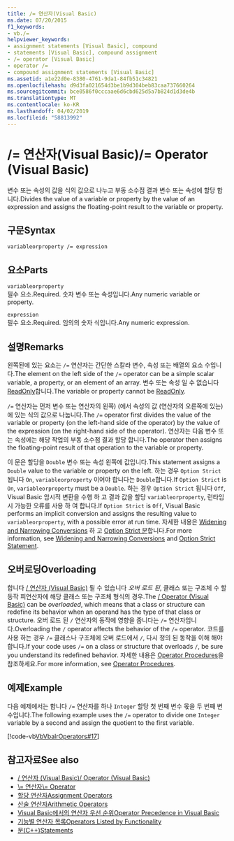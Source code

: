 ```yaml
---
title: /= 연산자(Visual Basic)
ms.date: 07/20/2015
f1_keywords:
- vb./=
helpviewer_keywords:
- assignment statements [Visual Basic], compound
- statements [Visual Basic], compound assignment
- /= operator [Visual Basic]
- operator /=
- compound assignment statements [Visual Basic]
ms.assetid: a1e22d0e-8380-4761-9da1-84fb51c34821
ms.openlocfilehash: d9d3fa021654d3be1b9d304beb83caa737660264
ms.sourcegitcommit: bce0586f0cccaae6d6cbd625d5a7b824d1d3de4b
ms.translationtype: MT
ms.contentlocale: ko-KR
ms.lasthandoff: 04/02/2019
ms.locfileid: "58813992"
---
```

# <a name="-operator-visual-basic"></a><span data-ttu-id="1fcec-102">/= 연산자(Visual Basic)</span><span class="sxs-lookup"><span data-stu-id="1fcec-102">/= Operator (Visual Basic)</span></span>
<span data-ttu-id="1fcec-103">변수 또는 속성의 값을 식의 값으로 나누고 부동 소수점 결과 변수 또는 속성에 할당 합니다.</span><span class="sxs-lookup"><span data-stu-id="1fcec-103">Divides the value of a variable or property by the value of an expression and assigns the floating-point result to the variable or property.</span></span>  
  
## <a name="syntax"></a><span data-ttu-id="1fcec-104">구문</span><span class="sxs-lookup"><span data-stu-id="1fcec-104">Syntax</span></span>  
  
```  
variableorproperty /= expression  
```  
  
## <a name="parts"></a><span data-ttu-id="1fcec-105">요소</span><span class="sxs-lookup"><span data-stu-id="1fcec-105">Parts</span></span>  
 `variableorproperty`  
 <span data-ttu-id="1fcec-106">필수 요소.</span><span class="sxs-lookup"><span data-stu-id="1fcec-106">Required.</span></span> <span data-ttu-id="1fcec-107">숫자 변수 또는 속성입니다.</span><span class="sxs-lookup"><span data-stu-id="1fcec-107">Any numeric variable or property.</span></span>  
  
 `expression`  
 <span data-ttu-id="1fcec-108">필수 요소.</span><span class="sxs-lookup"><span data-stu-id="1fcec-108">Required.</span></span> <span data-ttu-id="1fcec-109">임의의 숫자 식입니다.</span><span class="sxs-lookup"><span data-stu-id="1fcec-109">Any numeric expression.</span></span>  
  
## <a name="remarks"></a><span data-ttu-id="1fcec-110">설명</span><span class="sxs-lookup"><span data-stu-id="1fcec-110">Remarks</span></span>  
 <span data-ttu-id="1fcec-111">왼쪽된에 있는 요소는 `/=` 연산자는 간단한 스칼라 변수, 속성 또는 배열의 요소 수입니다.</span><span class="sxs-lookup"><span data-stu-id="1fcec-111">The element on the left side of the `/=` operator can be a simple scalar variable, a property, or an element of an array.</span></span> <span data-ttu-id="1fcec-112">변수 또는 속성 일 수 없습니다 [ReadOnly](../../../visual-basic/language-reference/modifiers/readonly.md)합니다.</span><span class="sxs-lookup"><span data-stu-id="1fcec-112">The variable or property cannot be [ReadOnly](../../../visual-basic/language-reference/modifiers/readonly.md).</span></span>  
  
 <span data-ttu-id="1fcec-113">`/=` 연산자는 먼저 변수 또는 연산자의 왼쪽) (에서 속성의 값 (연산자의 오른쪽에 있는)에 있는 식의 값으로 나눕니다.</span><span class="sxs-lookup"><span data-stu-id="1fcec-113">The `/=` operator first divides the value of the variable or property (on the left-hand side of the operator) by the value of the expression (on the right-hand side of the operator).</span></span> <span data-ttu-id="1fcec-114">연산자는 다음 변수 또는 속성에는 해당 작업의 부동 소수점 결과 할당 합니다.</span><span class="sxs-lookup"><span data-stu-id="1fcec-114">The operator then assigns the floating-point result of that operation to the variable or property.</span></span>  
  
 <span data-ttu-id="1fcec-115">이 문은 할당을 `Double` 변수 또는 속성 왼쪽에 값입니다.</span><span class="sxs-lookup"><span data-stu-id="1fcec-115">This statement assigns a `Double` value to the variable or property on the left.</span></span> <span data-ttu-id="1fcec-116">하는 경우 `Option Strict` 됩니다 `On`, `variableorproperty` 이어야 합니다는 `Double`합니다.</span><span class="sxs-lookup"><span data-stu-id="1fcec-116">If `Option Strict` is `On`, `variableorproperty` must be a `Double`.</span></span> <span data-ttu-id="1fcec-117">하는 경우 `Option Strict` 됩니다 `Off`, Visual Basic 암시적 변환을 수행 하 고 결과 값을 할당 `variableorproperty`, 런타임 시 가능한 오류를 사용 하 여 합니다.</span><span class="sxs-lookup"><span data-stu-id="1fcec-117">If `Option Strict` is `Off`, Visual Basic performs an implicit conversion and assigns the resulting value to `variableorproperty`, with a possible error at run time.</span></span> <span data-ttu-id="1fcec-118">자세한 내용은 [Widening and Narrowing Conversions](../../../visual-basic/programming-guide/language-features/data-types/widening-and-narrowing-conversions.md) 하 고 [Option Strict 문](../../../visual-basic/language-reference/statements/option-strict-statement.md)합니다.</span><span class="sxs-lookup"><span data-stu-id="1fcec-118">For more information, see [Widening and Narrowing Conversions](../../../visual-basic/programming-guide/language-features/data-types/widening-and-narrowing-conversions.md) and [Option Strict Statement](../../../visual-basic/language-reference/statements/option-strict-statement.md).</span></span>  
  
## <a name="overloading"></a><span data-ttu-id="1fcec-119">오버로딩</span><span class="sxs-lookup"><span data-stu-id="1fcec-119">Overloading</span></span>  
 <span data-ttu-id="1fcec-120">합니다 [/ 연산자 (Visual Basic)](../../../visual-basic/language-reference/operators/floating-point-division-operator.md) 될 수 있습니다 *오버 로드 된*, 클래스 또는 구조체 수 할 동작 피연산자에 해당 클래스 또는 구조체 형식의 경우.</span><span class="sxs-lookup"><span data-stu-id="1fcec-120">The [/ Operator (Visual Basic)](../../../visual-basic/language-reference/operators/floating-point-division-operator.md) can be *overloaded*, which means that a class or structure can redefine its behavior when an operand has the type of that class or structure.</span></span> <span data-ttu-id="1fcec-121">오버 로드 된 `/` 연산자의 동작에 영향을 줍니다는 `/=` 연산자입니다.</span><span class="sxs-lookup"><span data-stu-id="1fcec-121">Overloading the `/` operator affects the behavior of the `/=` operator.</span></span> <span data-ttu-id="1fcec-122">코드를 사용 하는 경우 `/=` 클래스나 구조체에 오버 로드에서 `/`, 다시 정의 된 동작을 이해 해야 합니다.</span><span class="sxs-lookup"><span data-stu-id="1fcec-122">If your code uses `/=` on a class or structure that overloads `/`, be sure you understand its redefined behavior.</span></span> <span data-ttu-id="1fcec-123">자세한 내용은 [Operator Procedures](../../../visual-basic/programming-guide/language-features/procedures/operator-procedures.md)을 참조하세요.</span><span class="sxs-lookup"><span data-stu-id="1fcec-123">For more information, see [Operator Procedures](../../../visual-basic/programming-guide/language-features/procedures/operator-procedures.md).</span></span>  
  
## <a name="example"></a><span data-ttu-id="1fcec-124">예제</span><span class="sxs-lookup"><span data-stu-id="1fcec-124">Example</span></span>  
 <span data-ttu-id="1fcec-125">다음 예제에서는 합니다 `/=` 연산자를 하나 `Integer` 할당 첫 번째 변수 몫을 두 번째 변수입니다.</span><span class="sxs-lookup"><span data-stu-id="1fcec-125">The following example uses the `/=` operator to divide one `Integer` variable by a second and assign the quotient to the first variable.</span></span>  
  
 [!code-vb[VbVbalrOperators#17](~/samples/snippets/visualbasic/VS_Snippets_VBCSharp/VbVbalrOperators/VB/Class1.vb#17)]  
  
## <a name="see-also"></a><span data-ttu-id="1fcec-126">참고자료</span><span class="sxs-lookup"><span data-stu-id="1fcec-126">See also</span></span>

- [<span data-ttu-id="1fcec-127">/ 연산자 (Visual Basic)</span><span class="sxs-lookup"><span data-stu-id="1fcec-127">/ Operator (Visual Basic)</span></span>](../../../visual-basic/language-reference/operators/floating-point-division-operator.md)
- [<span data-ttu-id="1fcec-128">\\= 연산자</span><span class="sxs-lookup"><span data-stu-id="1fcec-128">\\= Operator</span></span>](../../../visual-basic/language-reference/operators/integer-division-assignment-operator.md)
- [<span data-ttu-id="1fcec-129">할당 연산자</span><span class="sxs-lookup"><span data-stu-id="1fcec-129">Assignment Operators</span></span>](../../../visual-basic/language-reference/operators/assignment-operators.md)
- [<span data-ttu-id="1fcec-130">산술 연산자</span><span class="sxs-lookup"><span data-stu-id="1fcec-130">Arithmetic Operators</span></span>](../../../visual-basic/language-reference/operators/arithmetic-operators.md)
- [<span data-ttu-id="1fcec-131">Visual Basic에서의 연산자 우선 순위</span><span class="sxs-lookup"><span data-stu-id="1fcec-131">Operator Precedence in Visual Basic</span></span>](../../../visual-basic/language-reference/operators/operator-precedence.md)
- [<span data-ttu-id="1fcec-132">기능별 연산자 목록</span><span class="sxs-lookup"><span data-stu-id="1fcec-132">Operators Listed by Functionality</span></span>](../../../visual-basic/language-reference/operators/operators-listed-by-functionality.md)
- [<span data-ttu-id="1fcec-133">문(C++)</span><span class="sxs-lookup"><span data-stu-id="1fcec-133">Statements</span></span>](../../../visual-basic/programming-guide/language-features/statements.md)
